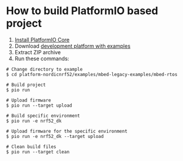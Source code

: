 How to build PlatformIO based project
====================================

1. [Install PlatformIO Core](https://docs.platformio.org/page/core.html)
2. Download [development platform with examples](https://github.com/platformio/platform-nordicnrf52/archive/develop.zip)
3. Extract ZIP archive
4. Run these commands:

```shell
# Change directory to example
$ cd platform-nordicnrf52/examples/mbed-legacy-examples/mbed-rtos

# Build project
$ pio run

# Upload firmware
$ pio run --target upload

# Build specific environment
$ pio run -e nrf52_dk

# Upload firmware for the specific environment
$ pio run -e nrf52_dk --target upload

# Clean build files
$ pio run --target clean
```
